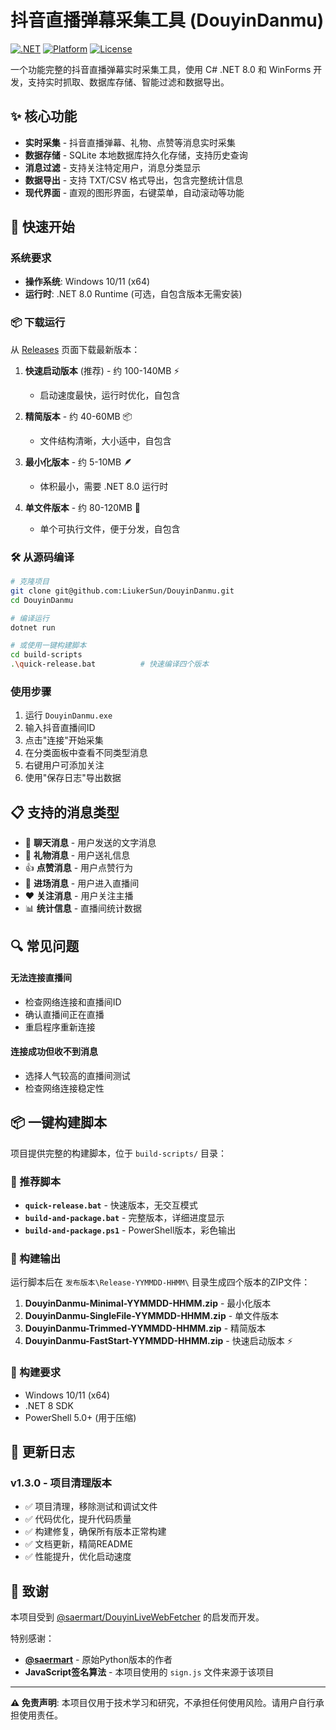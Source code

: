 # 抖音直播弹幕采集工具 (DouyinDanmu)

[![.NET](https://img.shields.io/badge/.NET-8.0-blue.svg)](https://dotnet.microsoft.com/download/dotnet/8.0)
[![Platform](https://img.shields.io/badge/platform-Windows-lightgrey.svg)](https://www.microsoft.com/windows)
[![License](https://img.shields.io/badge/license-Educational-green.svg)](#许可证)

一个功能完整的抖音直播弹幕实时采集工具，使用 C# .NET 8.0 和 WinForms 开发，支持实时抓取、数据库存储、智能过滤和数据导出。

## ✨ 核心功能

- **实时采集** - 抖音直播弹幕、礼物、点赞等消息实时采集
- **数据存储** - SQLite 本地数据库持久化存储，支持历史查询
- **消息过滤** - 支持关注特定用户，消息分类显示
- **数据导出** - 支持 TXT/CSV 格式导出，包含完整统计信息
- **现代界面** - 直观的图形界面，右键菜单，自动滚动等功能

## 🚀 快速开始

### 系统要求
- **操作系统**: Windows 10/11 (x64)
- **运行时**: .NET 8.0 Runtime (可选，自包含版本无需安装)

### 📦 下载运行

从 [Releases](../../releases) 页面下载最新版本：

1. **快速启动版本** (推荐) - 约 100-140MB ⚡
   - 启动速度最快，运行时优化，自包含
   
2. **精简版本** - 约 40-60MB 📦
   - 文件结构清晰，大小适中，自包含
   
3. **最小化版本** - 约 5-10MB 🪶
   - 体积最小，需要 .NET 8.0 运行时

4. **单文件版本** - 约 80-120MB 📄
   - 单个可执行文件，便于分发，自包含

### 🛠️ 从源码编译

```bash
# 克隆项目
git clone git@github.com:LiukerSun/DouyinDanmu.git
cd DouyinDanmu

# 编译运行
dotnet run

# 或使用一键构建脚本
cd build-scripts
.\quick-release.bat          # 快速编译四个版本
```

### 使用步骤
1. 运行 `DouyinDanmu.exe`
2. 输入抖音直播间ID
3. 点击"连接"开始采集
4. 在分类面板中查看不同类型消息
5. 右键用户可添加关注
6. 使用"保存日志"导出数据

## 📋 支持的消息类型

- 💬 **聊天消息** - 用户发送的文字消息
- 🎁 **礼物消息** - 用户送礼信息  
- 👍 **点赞消息** - 用户点赞行为
- 👋 **进场消息** - 用户进入直播间
- ❤️ **关注消息** - 用户关注主播
- 📊 **统计信息** - 直播间统计数据

## 🔍 常见问题

#### 无法连接直播间
- 检查网络连接和直播间ID
- 确认直播间正在直播
- 重启程序重新连接

#### 连接成功但收不到消息  
- 选择人气较高的直播间测试
- 检查网络连接稳定性

## 📦 一键构建脚本

项目提供完整的构建脚本，位于 `build-scripts/` 目录：

### 🚀 推荐脚本

- **`quick-release.bat`** - 快速版本，无交互模式
- **`build-and-package.bat`** - 完整版本，详细进度显示  
- **`build-and-package.ps1`** - PowerShell版本，彩色输出

### 📁 构建输出

运行脚本后在 `发布版本\Release-YYMMDD-HHMM\` 目录生成四个版本的ZIP文件：

1. **DouyinDanmu-Minimal-YYMMDD-HHMM.zip** - 最小化版本
2. **DouyinDanmu-SingleFile-YYMMDD-HHMM.zip** - 单文件版本
3. **DouyinDanmu-Trimmed-YYMMDD-HHMM.zip** - 精简版本  
4. **DouyinDanmu-FastStart-YYMMDD-HHMM.zip** - 快速启动版本 ⚡

### 🔧 构建要求

- Windows 10/11 (x64)
- .NET 8 SDK
- PowerShell 5.0+ (用于压缩)

## 🔄 更新日志

### v1.3.0 - 项目清理版本
- ✅ 项目清理，移除测试和调试文件
- ✅ 代码优化，提升代码质量  
- ✅ 构建修复，确保所有版本正常构建
- ✅ 文档更新，精简README
- ✅ 性能提升，优化启动速度

## 🙏 致谢

本项目受到 [@saermart/DouyinLiveWebFetcher](https://github.com/saermart/DouyinLiveWebFetcher) 的启发而开发。

特别感谢：
- **[@saermart](https://github.com/saermart)** - 原始Python版本的作者
- **JavaScript签名算法** - 本项目使用的 `sign.js` 文件来源于该项目

---

**⚠️ 免责声明**: 本项目仅用于技术学习和研究，不承担任何使用风险。请用户自行承担使用责任。